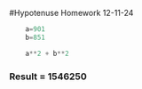 
#Hypotenuse Homework 12-11-24

```python
    a=901
    b=851

    a**2 + b**2
```

### Result = 1546250
